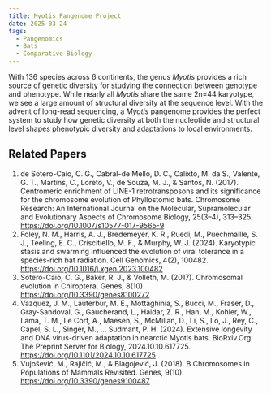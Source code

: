 ```yaml
---
title: Myotis Pangenome Project
date: 2025-03-24
tags:
  - Pangenomics
  - Bats
  - Comparative Biology
---
```


With 136 species across 6 continents, the genus _Myotis_ provides a rich source of genetic diversity for studying the connection between genotype and phenotype. While nearly all _Myotis_ share the same 2n=44 karyotype, we see a large amount of structural diversity at the sequence level. With the advent of long-read sequencing, a _Myotis_ pangenome provides the perfect system to study how genetic diversity at both the nucleotide and structural level shapes phenotypic diversity and adaptations to local environments.  

<!--more-->

## Related Papers 

1. de Sotero-Caio, C. G., Cabral-de Mello, D. C., Calixto, M. da S., Valente, G. T., Martins, C., Loreto, V., de Souza, M. J., & Santos, N. (2017). Centromeric enrichment of LINE-1 retrotransposons and its significance for the chromosome evolution of Phyllostomid bats. Chromosome Research: An International Journal on the Molecular, Supramolecular and Evolutionary Aspects of Chromosome Biology, 25(3–4), 313–325. https://doi.org/10.1007/s10577-017-9565-9
1. Foley, N. M., Harris, A. J., Bredemeyer, K. R., Ruedi, M., Puechmaille, S. J., Teeling, E. C., Criscitiello, M. F., & Murphy, W. J. (2024). Karyotypic stasis and swarming influenced the evolution of viral tolerance in a species-rich bat radiation. Cell Genomics, 4(2), 100482. https://doi.org/10.1016/j.xgen.2023.100482
1. Sotero-Caio, C. G., Baker, R. J., & Volleth, M. (2017). Chromosomal evolution in Chiroptera. Genes, 8(10). https://doi.org/10.3390/genes8100272
1. Vazquez, J. M., Lauterbur, M. E., Mottaghinia, S., Bucci, M., Fraser, D., Gray-Sandoval, G., Gaucherand, L., Haidar, Z. R., Han, M., Kohler, W., Lama, T. M., Le Corf, A., Maesen, S., McMillan, D., Li, S., Lo, J., Rey, C., Capel, S. L., Singer, M., … Sudmant, P. H. (2024). Extensive longevity and DNA virus-driven adaptation in nearctic Myotis bats. BioRxiv.Org: The Preprint Server for Biology, 2024.10.10.617725. https://doi.org/10.1101/2024.10.10.617725
1. Vujošević, M., Rajičić, M., & Blagojević, J. (2018). B Chromosomes in Populations of Mammals Revisited. Genes, 9(10). https://doi.org/10.3390/genes9100487
